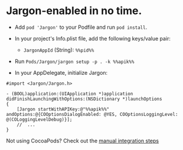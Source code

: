 # Jargon-enabled in no time.

* Add `pod 'Jargon'` to your Podfile and run `pod install`.

* In your project's Info.plist file, add the following keys/value pair: 
    * `JargonAppId` (String): `%%pid%%`
    
* Run `Pods/Jargon/jargon setup -p . -k %%apik%%`

* In your AppDelegate, initialize Jargon:

```objc
#import <Jargon/Jargon.h>

- (BOOL)application:(UIApplication *)application didFinishLaunchingWithOptions:(NSDictionary *)launchOptions 
{   
    [Jargon startWithAPIKey:@"%%apik%%" andOptions:@{COOptionsDialogEnabled: @YES, COOptionsLoggingLevel: @(COLoggingLevelDebug)}];
    //  ...
}
```

Not using CocoaPods? Check out the [manual integration steps](/#/jargon/docs/02_iOS/02_Advanced)
